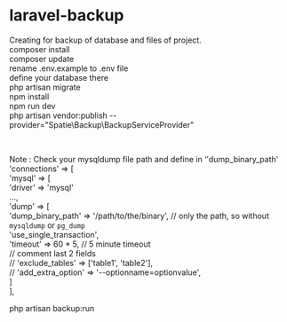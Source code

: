 # laravel-backup
Creating for backup of database and files of project. <br />
composer install <br />
composer update <br />
rename .env.example to .env file <br />
define your database there <br />
php artisan migrate <br />
npm install <br />
npm run dev <br />
php artisan vendor:publish --provider="Spatie\Backup\BackupServiceProvider" <br />
<!-- Define below code in config/database.php  --> <br />
Note : Check your mysqldump file path and define in ‘'dump_binary_path' <br />
'connections' => [ <br />
	'mysql' => [ <br />
		'driver'    => 'mysql' <br />
		..., <br />
		'dump' => [ <br />
		   'dump_binary_path' => '/path/to/the/binary', // only the path, so without `mysqldump`  or `pg_dump` <br />
		   'use_single_transaction', <br />
		   'timeout' => 60 * 5, // 5 minute timeout <br />
		   // comment last 2 fields <br />
		   // 'exclude_tables' => ['table1', 'table2'], <br />
		   // 'add_extra_option' => '--optionname=optionvalue', <br />
		]  <br />
	], <br />

php artisan backup:run
